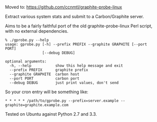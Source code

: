 Moved to: https://github.com/ccnmtl/graphite-probe-linux

Extract various system stats and submit to a Carbon/Graphite server.

Aims to be a fairly faithful port of the old graphite-probe-linux Perl
script, with no external dependencies.

    % ./gprobe.py --help
    usage: gprobe.py [-h] --prefix PREFIX --graphite GRAPHITE [--port PORT]
                     [--debug DEBUG]
    
    optional arguments:
      -h, --help           show this help message and exit
      --prefix PREFIX      graphite prefix
      --graphite GRAPHITE  carbon host
      --port PORT          carbon port
      --debug DEBUG        just print values, don't send

So your cron entry will be something like:

    * * * * * /path/to/gprobe.py --prefix=server.example --graphite=graphite.example.com

Tested on Ubuntu against Python 2.7 and 3.3.
